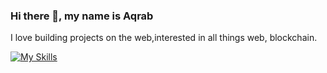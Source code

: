 ### Hi there 👋, **my name is Aqrab**
I love building projects on the web,interested in all things web, blockchain. 


[![My Skills](https://skillicons.dev/icons?i=html,css,js,react,nodejs,mongodb,express,redux,ts,graphql,solidity,postman,git,figma&perline=7)](https://skillicons.dev)




